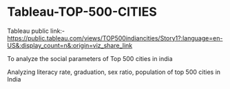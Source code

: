 # Tableau-TOP-500-CITIES
Tableau public link:-https://public.tableau.com/views/TOP500indiancities/Story1?:language=en-US&:display_count=n&:origin=viz_share_link





To analyze the social parameters of Top 500 cities in india



Analyzing literacy rate, graduation, sex ratio, population of top 500 cities in India
